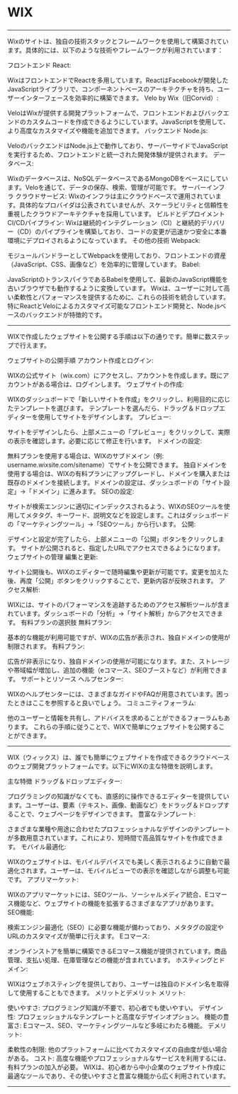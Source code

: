 
### 
# WIX
### 

---

Wixのサイトは、独自の技術スタックとフレームワークを使用して構築されています。具体的には、以下のような技術やフレームワークが利用されています：

フロントエンド
React:

WixはフロントエンドでReactを多用しています。ReactはFacebookが開発したJavaScriptライブラリで、コンポーネントベースのアーキテクチャを持ち、ユーザーインターフェースを効率的に構築できます。
Velo by Wix（旧Corvid）:

VeloはWixが提供する開発プラットフォームで、フロントエンドおよびバックエンドのカスタムコードを作成できるようにしています。JavaScriptを使用して、より高度なカスタマイズや機能を追加できます。
バックエンド
Node.js:

VeloのバックエンドはNode.js上で動作しており、サーバーサイドでJavaScriptを実行するため、フロントエンドと統一された開発体験が提供されます。
データベース:

Wixのデータベースは、NoSQLデータベースであるMongoDBをベースにしています。Veloを通じて、データの保存、検索、管理が可能です。
サーバーインフラ
クラウドサービス:
Wixのインフラは主にクラウドベースで運用されています。具体的なプロバイダは公表されていませんが、スケーラビリティと信頼性を重視したクラウドアーキテクチャを採用しています。
ビルドとデプロイメント
CI/CDパイプライン:
Wixは継続的インテグレーション（CI）と継続的デリバリー（CD）のパイプラインを構築しており、コードの変更が迅速かつ安全に本番環境にデプロイされるようになっています。
その他の技術
Webpack:

モジュールバンドラーとしてWebpackを使用しており、フロントエンドの資産（JavaScript、CSS、画像など）を効率的に管理しています。
Babel:

JavaScriptのトランスパイラであるBabelを使用して、最新のJavaScript機能を古いブラウザでも動作するように変換しています。
Wixは、ユーザーに対して高い柔軟性とパフォーマンスを提供するために、これらの技術を統合しています。特にReactとVeloによるカスタマイズ可能なフロントエンド開発と、Node.jsベースのバックエンドが特徴的です。

---



WIXで作成したウェブサイトを公開する手順は以下の通りです。簡単に数ステップで行えます。

ウェブサイトの公開手順
アカウント作成とログイン:

WIXの公式サイト（wix.com）にアクセスし、アカウントを作成します。既にアカウントがある場合は、ログインします。
ウェブサイトの作成:

WIXのダッシュボードで「新しいサイトを作成」をクリックし、利用目的に応じたテンプレートを選びます。
テンプレートを選んだら、ドラッグ＆ドロップエディターを使用してサイトをデザインします。
プレビュー:

サイトをデザインしたら、上部メニューの「プレビュー」をクリックして、実際の表示を確認します。必要に応じて修正を行います。
ドメインの設定:

無料プランを使用する場合は、WIXのサブドメイン（例: username.wixsite.com/sitename）でサイトを公開できます。
独自ドメインを使用する場合は、WIXの有料プランにアップグレードし、ドメインを購入または既存のドメインを接続します。ドメインの設定は、ダッシュボードの「サイト設定」→「ドメイン」に進みます。
SEOの設定:

サイトが検索エンジンに適切にインデックスされるよう、WIXのSEOツールを使用してメタタグ、キーワード、説明文などを設定します。これはダッシュボードの「マーケティングツール」→「SEOツール」から行います。
公開:

デザインと設定が完了したら、上部メニューの「公開」ボタンをクリックします。
サイトが公開されると、指定したURLでアクセスできるようになります。
ウェブサイトの管理
編集と更新:

サイト公開後も、WIXのエディターで随時編集や更新が可能です。変更を加えた後、再度「公開」ボタンをクリックすることで、更新内容が反映されます。
アクセス解析:

WIXには、サイトのパフォーマンスを追跡するためのアクセス解析ツールが含まれています。ダッシュボードの「分析」→「サイト解析」からアクセスできます。
有料プランの選択肢
無料プラン:

基本的な機能が利用可能ですが、WIXの広告が表示され、独自ドメインの使用が制限されます。
有料プラン:

広告が非表示になり、独自ドメインの使用が可能になります。また、ストレージや帯域幅が増加し、追加の機能（eコマース、SEOブーストなど）が利用できます。
サポートとリソース
ヘルプセンター:

WIXのヘルプセンターには、さまざまなガイドやFAQが用意されています。困ったときはここを参照すると良いでしょう。
コミュニティフォーラム:

他のユーザーと情報を共有し、アドバイスを求めることができるフォーラムもあります。
これらの手順に従うことで、WIXで簡単にウェブサイトを公開することができます。

---

WIX（ウィックス）は、誰でも簡単にウェブサイトを作成できるクラウドベースのウェブ開発プラットフォームです。以下にWIXの主な特徴を説明します。

主な特徴
ドラッグ＆ドロップエディター:

プログラミングの知識がなくても、直感的に操作できるエディターを提供しています。ユーザーは、要素（テキスト、画像、動画など）をドラッグ＆ドロップすることで、ウェブページをデザインできます。
豊富なテンプレート:

さまざまな業種や用途に合わせたプロフェッショナルなデザインのテンプレートが多数用意されています。これにより、短時間で高品質なサイトを作成できます。
モバイル最適化:

WIXのウェブサイトは、モバイルデバイスでも美しく表示されるように自動で最適化されます。ユーザーは、モバイルビューでの表示を確認しながら調整も可能です。
アプリマーケット:

WIXのアプリマーケットには、SEOツール、ソーシャルメディア統合、Eコマース機能など、ウェブサイトの機能を拡張するさまざまなアプリがあります。
SEO機能:

検索エンジン最適化（SEO）に必要な機能が備わっており、メタタグの設定やURLのカスタマイズが簡単に行えます。
Eコマース:

オンラインストアを簡単に構築できるEコマース機能が提供されています。商品管理、支払い処理、在庫管理などの機能が含まれています。
ホスティングとドメイン:

WIXはウェブホスティングを提供しており、ユーザーは独自のドメイン名を取得して使用することもできます。
メリットとデメリット
メリット:

使いやすさ: プログラミング知識が不要で、初心者でも使いやすい。
デザイン性: プロフェッショナルなテンプレートと高度なデザインオプション。
機能の豊富さ: Eコマース、SEO、マーケティングツールなど多岐にわたる機能。
デメリット:

柔軟性の制限: 他のプラットフォームに比べてカスタマイズの自由度が低い場合がある。
コスト: 高度な機能やプロフェッショナルなサービスを利用するには、有料プランの加入が必要。
WIXは、初心者から中小企業のウェブサイト作成に最適なツールであり、その使いやすさと豊富な機能から広く利用されています。

---
